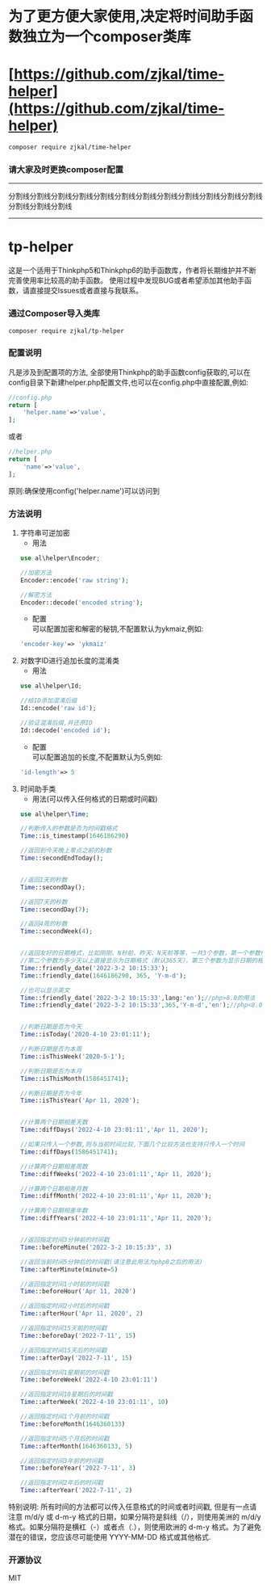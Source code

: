 # 为了更方便大家使用,决定将时间助手函数独立为一个composer类库

# [https://github.com/zjkal/time-helper](https://github.com/zjkal/time-helper)

```bash
composer require zjkal/time-helper
```

### 请大家及时更换composer配置
- - -
分割线分割线分割线分割线分割线分割线分割线分割线分割线分割线分割线分割线分割线分割线分割线
- - -



# tp-helper

这是一个适用于Thinkphp5和Thinkphp6的助手函数库，作者将长期维护并不断完善使用率比较高的助手函数。
使用过程中发现BUG或者希望添加其他助手函数，请直接提交Issues或者直接与我联系。

### 通过Composer导入类库

```bash
composer require zjkal/tp-helper
```

### 配置说明

凡是涉及到配置项的方法, 全部使用Thinkphp的助手函数config获取的,可以在config目录下新建helper.php配置文件,也可以在config.php中直接配置,例如:

```php
//config.php
return [
    'helper.name'=>'value',
];
```

或者

```php
//helper.php
return [
    'name'=>'value',
];
```

原则:确保使用config('helper.name')可以访问到

### 方法说明

1. 字符串可逆加密
    * 用法
    ```php
    use al\helper\Encoder;
    
    //加密方法
    Encoder::encode('raw string');
    
    //解密方法
    Encoder::decode('encoded string');
    ```
    * 配置  
      可以配置加密和解密的秘钥,不配置默认为ykmaiz,例如:
    ```php
    'encoder-key'=> 'ykmaiz'
    ```
2. 对数字ID进行追加长度的混淆类
    * 用法
    ```php
    use al\helper\Id;
    
    //给ID添加混淆后缀
    Id::encode('raw id');
    
    //验证混淆后缀,并还原ID
    Id::decode('encoded id');
    ```
    * 配置  
      可以配置追加的长度,不配置默认为5,例如:
    ```php
    'id-length'=> 5
    ```
3. 时间助手类
    * 用法(可以传入任何格式的日期或时间戳)
    ```php
    use al\helper\Time;
    
    //判断传入的参数是否为时间戳格式
    Time::is_timestamp(1646186290)
   
    //返回到今天晚上零点之前的秒数
    Time::secondEndToday();
   
   
    //返回1天的秒数
    Time::secondDay();
   
    //返回7天的秒数
    Time::secondDay(7);
   
    //返回4周的秒数
    Time::secondWeek(4);
   
   
    //返回友好的日期格式，比如刚刚、N秒前、昨天、N天前等等，一共3个参数，第一个参数传入字符串类型的时间或者时间戳都可以，
    //第二个参数为多少天以上直接显示为日期格式（默认365天），第三个参数为显示日期的格式，与PHP自带的date函数的格式化规则一致
    Time::friendly_date('2022-3-2 10:15:33');
    Time::friendly_date(1646186290, 365, 'Y-m-d');
   
    //也可以显示英文
    Time::friendly_date('2022-3-2 10:15:33',lang:'en');//php>8.0的用法
    Time::friendly_date('2022-3-2 10:15:33',365,'Y-m-d','en');//php<8.0需要写全参数
   
   
    //判断日期是否为今天
    Time::isToday('2020-4-10 23:01:11');
    
    //判断日期是否为本周
    Time::isThisWeek('2020-5-1');
    
    //判断日期是否为本月
    Time::isThisMonth(1586451741);
    
    //判断日期是否为今年
    Time::isThisYear('Apr 11, 2020');
   
   
    //计算两个日期相差天数
    Time::diffDays('2022-4-10 23:01:11','Apr 11, 2020');
   
    //如果只传入一个参数,则与当前时间比较,下面几个比较方法也支持只传入一个时间
    Time::diffDays(1586451741);
   
    //计算两个日期相差周数
    Time::diffWeeks('2022-4-10 23:01:11','Apr 11, 2020');
   
    //计算两个日期相差月数
    Time::diffMonth('2022-4-10 23:01:11','Apr 11, 2020');
   
    //计算两个日期相差年数
    Time::diffYears('2022-4-10 23:01:11','Apr 11, 2020');
   
   
    //返回指定时间3分钟前的时间戳
    Time::beforeMinute('2022-3-2 10:15:33', 3)
   
    //返回当前时间5分钟后的时间戳(请注意此用法为php8之后的用法)
    Time::afterMinute(minute=5)
   
    //返回指定时间1小时前的时间戳
    Time::beforeHour('Apr 11, 2020')
   
    //返回指定时间2小时后的时间戳
    Time::afterHour('Apr 11, 2020', 2)
   
    //返回指定时间15天前的时间戳
    Time::beforeDay('2022-7-11', 15)
   
    //返回指定时间15天后的时间戳
    Time::afterDay('2022-7-11', 15)
   
    //返回指定时间1星期前的时间戳
    Time::beforeWeek('2022-4-10 23:01:11')
   
    //返回指定时间10星期后的时间戳
    Time::afterWeek('2022-4-10 23:01:11', 10)
   
    //返回指定时间1个月前的时间戳
    Time::beforeMonth(1646360133)
   
    //返回指定时间5个月后的时间戳
    Time::afterMonth(1646360133, 5)
   
    //返回指定时间3年前的时间戳
    Time::beforeYear('2022-7-11', 3)
   
    //返回指定时间2年后的时间戳
    Time::afterYear('2022-7-11', 2)
   
   
    ```

特别说明: 所有时间的方法都可以传入任意格式的时间或者时间戳, 但是有一点请注意 m/d/y 或 d-m-y 格式的日期，如果分隔符是斜线（/），则使用美洲的 m/d/y 格式。如果分隔符是横杠（-）或者点（.），则使用欧洲的 d-m-y 格式。为了避免潜在的错误，您应该尽可能使用 YYYY-MM-DD 格式或其他格式.

### 开源协议

MIT
